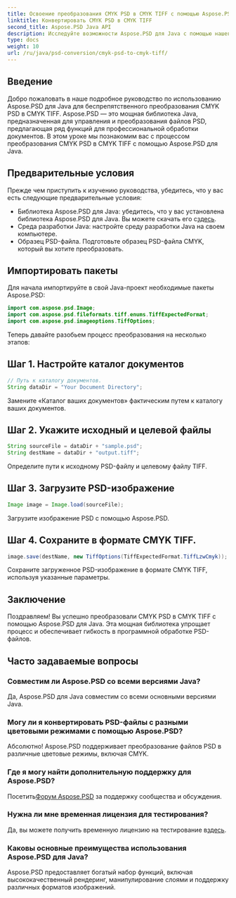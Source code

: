 ```yaml
---
title: Освоение преобразования CMYK PSD в CMYK TIFF с помощью Aspose.PSD
linktitle: Конвертировать CMYK PSD в CMYK TIFF
second_title: Aspose.PSD Java API
description: Исследуйте возможности Aspose.PSD для Java с помощью нашего пошагового руководства по преобразованию CMYK PSD в CMYK TIFF. Расширьте свои возможности обработки документов без особых усилий!
type: docs
weight: 10
url: /ru/java/psd-conversion/cmyk-psd-to-cmyk-tiff/
---
```

## Введение
Добро пожаловать в наше подробное руководство по использованию Aspose.PSD для Java для беспрепятственного преобразования CMYK PSD в CMYK TIFF. Aspose.PSD — это мощная библиотека Java, предназначенная для управления и преобразования файлов PSD, предлагающая ряд функций для профессиональной обработки документов. В этом уроке мы познакомим вас с процессом преобразования CMYK PSD в CMYK TIFF с помощью Aspose.PSD для Java.
## Предварительные условия
Прежде чем приступить к изучению руководства, убедитесь, что у вас есть следующие предварительные условия:
-  Библиотека Aspose.PSD для Java: убедитесь, что у вас установлена библиотека Aspose.PSD для Java. Вы можете скачать его с[здесь](https://releases.aspose.com/psd/java/).
- Среда разработки Java: настройте среду разработки Java на своем компьютере.
- Образец PSD-файла. Подготовьте образец PSD-файла CMYK, который вы хотите преобразовать.
## Импортировать пакеты
Для начала импортируйте в свой Java-проект необходимые пакеты Aspose.PSD:
```java
import com.aspose.psd.Image;
import com.aspose.psd.fileformats.tiff.enums.TiffExpectedFormat;
import com.aspose.psd.imageoptions.TiffOptions;
```
Теперь давайте разобьем процесс преобразования на несколько этапов:
## Шаг 1. Настройте каталог документов
```java
// Путь к каталогу документов.
String dataDir = "Your Document Directory";
```
Замените «Каталог ваших документов» фактическим путем к каталогу ваших документов.
## Шаг 2. Укажите исходный и целевой файлы
```java
String sourceFile = dataDir + "sample.psd";
String destName = dataDir + "output.tiff";
```
Определите пути к исходному PSD-файлу и целевому файлу TIFF.
## Шаг 3. Загрузите PSD-изображение
```java
Image image = Image.load(sourceFile);
```
Загрузите изображение PSD с помощью Aspose.PSD.
## Шаг 4. Сохраните в формате CMYK TIFF.
```java
image.save(destName, new TiffOptions(TiffExpectedFormat.TiffLzwCmyk));
```
Сохраните загруженное PSD-изображение в формате CMYK TIFF, используя указанные параметры.
## Заключение
Поздравляем! Вы успешно преобразовали CMYK PSD в CMYK TIFF с помощью Aspose.PSD для Java. Эта мощная библиотека упрощает процесс и обеспечивает гибкость в программной обработке PSD-файлов.
## Часто задаваемые вопросы
### Совместим ли Aspose.PSD со всеми версиями Java?
Да, Aspose.PSD для Java совместим со всеми основными версиями Java.
### Могу ли я конвертировать PSD-файлы с разными цветовыми режимами с помощью Aspose.PSD?
Абсолютно! Aspose.PSD поддерживает преобразование файлов PSD в различные цветовые режимы, включая CMYK.
### Где я могу найти дополнительную поддержку для Aspose.PSD?
 Посетить[Форум Aspose.PSD](https://forum.aspose.com/c/psd/34) за поддержку сообщества и обсуждения.
### Нужна ли мне временная лицензия для тестирования?
 Да, вы можете получить временную лицензию на тестирование в[здесь](https://purchase.aspose.com/temporary-license/).
### Каковы основные преимущества использования Aspose.PSD для Java?
Aspose.PSD предоставляет богатый набор функций, включая высококачественный рендеринг, манипулирование слоями и поддержку различных форматов изображений.
